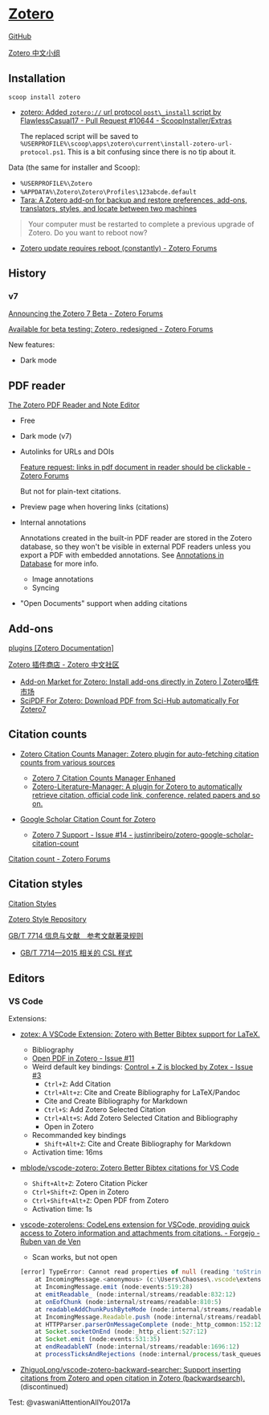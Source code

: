 # [Zotero](https://www.zotero.org/)
[GitHub](https://github.com/zotero/zotero)

[Zotero 中文小组](https://zotero-chinese.com/)

## Installation
`scoop install zotero`
- [zotero: Added `zotero://` url protocol `post\_install` script by FlawlessCasual17 - Pull Request #10644 - ScoopInstaller/Extras](https://github.com/ScoopInstaller/Extras/pull/10644)

  The replaced script will be saved to `%USERPROFILE%\scoop\apps\zotero\current\install-zotero-url-protocol.ps1`. This is a bit confusing since there is no tip about it.

Data (the same for installer and Scoop):
- `%USERPROFILE%\Zotero`
- `%APPDATA%\Zotero\Zotero\Profiles\123abcde.default`
- [Tara: A Zotero add-on for backup and restore preferences, add-ons, translators, styles, and locate between two machines](https://github.com/l0o0/tara)

> Your computer must be restarted to complete a previous upgrade of Zotero. Do you want to reboot now?
- [Zotero update requires reboot (constantly) - Zotero Forums](https://forums.zotero.org/discussion/109234/zotero-update-requires-reboot-constantly)

## History
### v7
[Announcing the Zotero 7 Beta - Zotero Forums](https://forums.zotero.org/discussion/105094/announcing-the-zotero-7-beta)

[Available for beta testing: Zotero, redesigned - Zotero Forums](https://forums.zotero.org/discussion/111074/available-for-beta-testing-zotero-redesigned)

New features:
- Dark mode

## PDF reader
[The Zotero PDF Reader and Note Editor](https://www.zotero.org/support/pdf_reader)

- Free
- Dark mode (v7)
- Autolinks for URLs and DOIs

  [Feature request: links in pdf document in reader should be clickable - Zotero Forums](https://forums.zotero.org/discussion/95485/feature-request-links-in-pdf-document-in-reader-should-be-clickable)

  But not for plain-text citations.

- Preview page when hovering links (citations)
- Internal annotations

  Annotations created in the built-in PDF reader are stored in the Zotero database, so they won't be visible in external PDF readers unless you export a PDF with embedded annotations. See [Annotations in Database](https://www.zotero.org/support/kb/annotations_in_database) for more info.

  - Image annotations
  - Syncing
- "Open Documents" support when adding citations

## Add-ons
[plugins \[Zotero Documentation\]](https://www.zotero.org/support/plugins)

[Zotero 插件商店 - Zotero 中文社区](https://plugins.zotero-chinese.com)

- [Add-on Market for Zotero: Install add-ons directly in Zotero | Zotero插件市场](https://github.com/syt2/zotero-addons)
- [SciPDF For Zotero: Download PDF from Sci-Hub automatically For Zotero7](https://github.com/syt2/zotero-scipdf)

## Citation counts
- [Zotero Citation Counts Manager: Zotero plugin for auto-fetching citation counts from various sources](https://github.com/eschnett/zotero-citationcounts)
  - [Zotero 7 Citation Counts Manager Enhaned](https://github.com/FrLars21/ZoteroCitationCountsManager)
  - [Zotero-Literature-Manager: A plugin for Zotero to automatically retrieve citation, official code link, conference, related papers and so on.](https://github.com/AlbertShenC/Zotero-Literature-Manager)

- [Google Scholar Citation Count for Zotero](https://github.com/justinribeiro/zotero-google-scholar-citation-count)
  - [Zotero 7 Support - Issue #14 - justinribeiro/zotero-google-scholar-citation-count](https://github.com/justinribeiro/zotero-google-scholar-citation-count/issues/14)

[Citation count - Zotero Forums](https://forums.zotero.org/discussion/77638/citation-count)

## Citation styles
[Citation Styles](https://www.zotero.org/support/styles)

[Zotero Style Repository](https://www.zotero.org/styles)

[GB/T 7714 信息与文献　参考文献著录规则](https://zh.wikipedia.org/wiki/GB/T_7714)
- [GB/T 7714—2015 相关的 CSL 样式](https://github.com/redleafnew/Chinese-STD-GB-T-7714-related-csl)

## Editors
### VS Code
Extensions:
- [zotex: A VSCode Extension: Zotero with Better Bibtex support for LaTeX.](https://github.com/raykr/zotex)
  - Bibliography
  - [Open PDF in Zotero - Issue #11](https://github.com/raykr/zotex/issues/11)
  - Weird default key bindings: [Control + Z is blocked by Zotex - Issue #3](https://github.com/raykr/zotex/issues/3)
    - `Ctrl+Z`: Add Citation
    - `Ctrl+Alt+z`: Cite and Create Bibliography for LaTeX/Pandoc
    - Cite and Create Bibliography for Markdown
    - `Ctrl+S`: Add Zotero Selected Citation
    - `Ctrl+Alt+S`: Add Zotero Selected Citation and Bibliography
    - Open in Zotero
  - Recommanded key bindings
    - `Shift+Alt+Z`: Cite and Create Bibliography for Markdown
  - Activation time: 16ms

- [mblode/vscode-zotero: Zotero Better Bibtex citations for VS Code](https://github.com/mblode/vscode-zotero)
  - `Shift+Alt+Z`: Zotero Citation Picker
  - `Ctrl+Shift+Z`: Open in Zotero
  - `Ctrl+Shift+Alt+Z`: Open PDF from Zotero
  - Activation time: 1s

- [vscode-zoterolens: CodeLens extension for VSCode, providing quick access to Zotero information and attachments from citations. - Forgejo - Ruben van de Ven](https://git.rubenvandeven.com/r/vscode-zoterolens)
  - Scan works, but not open

  ```ts
  [error] TypeError: Cannot read properties of null (reading 'toString')
      at IncomingMessage.<anonymous> (c:\Users\Chaoses\.vscode\extensions\rubenvandeven.zoterolens-0.2.1\out\commands.js:55:34)
      at IncomingMessage.emit (node:events:519:28)
      at emitReadable_ (node:internal/streams/readable:832:12)
      at onEofChunk (node:internal/streams/readable:810:5)
      at readableAddChunkPushByteMode (node:internal/streams/readable:464:5)
      at IncomingMessage.Readable.push (node:internal/streams/readable:390:5)
      at HTTPParser.parserOnMessageComplete (node:_http_common:152:12)
      at Socket.socketOnEnd (node:_http_client:527:12)
      at Socket.emit (node:events:531:35)
      at endReadableNT (node:internal/streams/readable:1696:12)
      at processTicksAndRejections (node:internal/process/task_queues:82:21)
  ```

- [ZhiguoLong/vscode-zotero-backward-searcher: Support inserting citations from Zotero and open citation in Zotero (backwardsearch).](https://github.com/ZhiguoLong/vscode-zotero-backward-searcher) (discontinued)

Test: @vaswaniAttentionAllYou2017a

